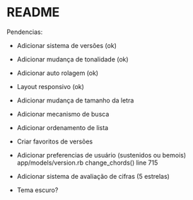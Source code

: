 # README

Pendencias:

* Adicionar sistema de versões (ok)

* Adicionar mudança de tonalidade (ok)

* Adicionar auto rolagem (ok)

* Layout responsivo (ok)

* Adicionar mudança de tamanho da letra

* Adicionar mecanismo de busca

* Adicionar ordenamento de lista

* Criar favoritos de versões

* Adicionar preferencias de usuário (sustenidos ou bemois)
    app/models/version.rb change_chords() line 715

* Adicionar sistema de avaliação de cifras (5 estrelas)

* Tema escuro?
